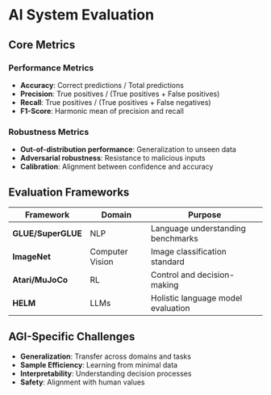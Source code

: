 # AI System Evaluation

## Core Metrics

### Performance Metrics
- **Accuracy**: Correct predictions / Total predictions
- **Precision**: True positives / (True positives + False positives)
- **Recall**: True positives / (True positives + False negatives)
- **F1-Score**: Harmonic mean of precision and recall

### Robustness Metrics
- **Out-of-distribution performance**: Generalization to unseen data
- **Adversarial robustness**: Resistance to malicious inputs
- **Calibration**: Alignment between confidence and accuracy

## Evaluation Frameworks

| Framework | Domain | Purpose |
|-----------|--------|---------|
| **GLUE/SuperGLUE** | NLP | Language understanding benchmarks |
| **ImageNet** | Computer Vision | Image classification standard |
| **Atari/MuJoCo** | RL | Control and decision-making |
| **HELM** | LLMs | Holistic language model evaluation |

## AGI-Specific Challenges

- **Generalization**: Transfer across domains and tasks
- **Sample Efficiency**: Learning from minimal data
- **Interpretability**: Understanding decision processes
- **Safety**: Alignment with human values
